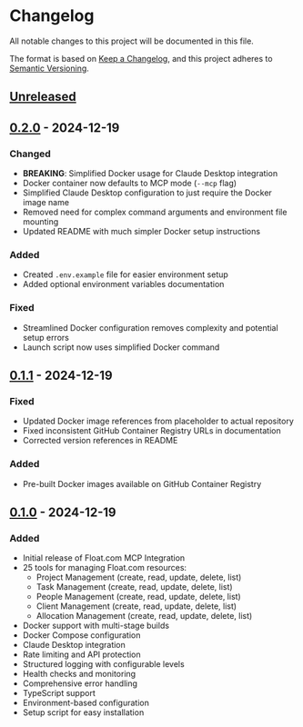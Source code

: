 # Changelog

All notable changes to this project will be documented in this file.

The format is based on [Keep a Changelog](https://keepachangelog.com/en/1.0.0/),
and this project adheres to [Semantic Versioning](https://semver.org/spec/v2.0.0.html).

## [Unreleased]

## [0.2.0] - 2024-12-19

### Changed
- **BREAKING**: Simplified Docker usage for Claude Desktop integration
- Docker container now defaults to MCP mode (`--mcp` flag)
- Simplified Claude Desktop configuration to just require the Docker image name
- Removed need for complex command arguments and environment file mounting
- Updated README with much simpler Docker setup instructions

### Added
- Created `.env.example` file for easier environment setup
- Added optional environment variables documentation

### Fixed
- Streamlined Docker configuration removes complexity and potential setup errors
- Launch script now uses simplified Docker command

## [0.1.1] - 2024-12-19

### Fixed
- Updated Docker image references from placeholder to actual repository
- Fixed inconsistent GitHub Container Registry URLs in documentation
- Corrected version references in README

### Added
- Pre-built Docker images available on GitHub Container Registry

## [0.1.0] - 2024-12-19

### Added
- Initial release of Float.com MCP Integration
- 25 tools for managing Float.com resources:
  - Project Management (create, read, update, delete, list)
  - Task Management (create, read, update, delete, list)
  - People Management (create, read, update, delete, list)
  - Client Management (create, read, update, delete, list)
  - Allocation Management (create, read, update, delete, list)
- Docker support with multi-stage builds
- Docker Compose configuration
- Claude Desktop integration
- Rate limiting and API protection
- Structured logging with configurable levels
- Health checks and monitoring
- Comprehensive error handling
- TypeScript support
- Environment-based configuration
- Setup script for easy installation

[Unreleased]: https://github.com/asachs01/float-mcp/compare/v0.2.0...HEAD
[0.2.0]: https://github.com/asachs01/float-mcp/compare/v0.1.1...v0.2.0
[0.1.1]: https://github.com/asachs01/float-mcp/compare/v0.1.0...v0.1.1
[0.1.0]: https://github.com/asachs01/float-mcp/releases/tag/v0.1.0 